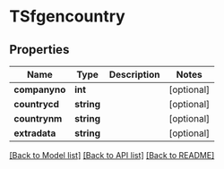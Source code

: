 # TSfgencountry

## Properties
Name | Type | Description | Notes
------------ | ------------- | ------------- | -------------
**companyno** | **int** |  | [optional] 
**countrycd** | **string** |  | [optional] 
**countrynm** | **string** |  | [optional] 
**extradata** | **string** |  | [optional] 

[[Back to Model list]](../README.md#documentation-for-models) [[Back to API list]](../README.md#documentation-for-api-endpoints) [[Back to README]](../README.md)


